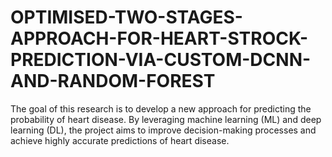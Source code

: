 # OPTIMISED-TWO-STAGES-APPROACH-FOR-HEART-STROCK-PREDICTION-VIA-CUSTOM-DCNN-AND-RANDOM-FOREST
The goal of this research is to develop a new approach for predicting the probability of heart disease. By leveraging machine learning (ML) and deep learning (DL), the project aims to improve decision-making processes and achieve highly accurate predictions of heart disease.
